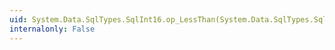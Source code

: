 ```yaml
---
uid: System.Data.SqlTypes.SqlInt16.op_LessThan(System.Data.SqlTypes.SqlInt16,System.Data.SqlTypes.SqlInt16)
internalonly: False
---
```

